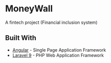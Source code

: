 # MoneyWall

A fintech project (Financial inclusion system)

## Built With

- [Angular](https://angular.io/) - Single Page Application Framework
- [Laravel 9](https://laravel.com) - PHP Web Application Framework

